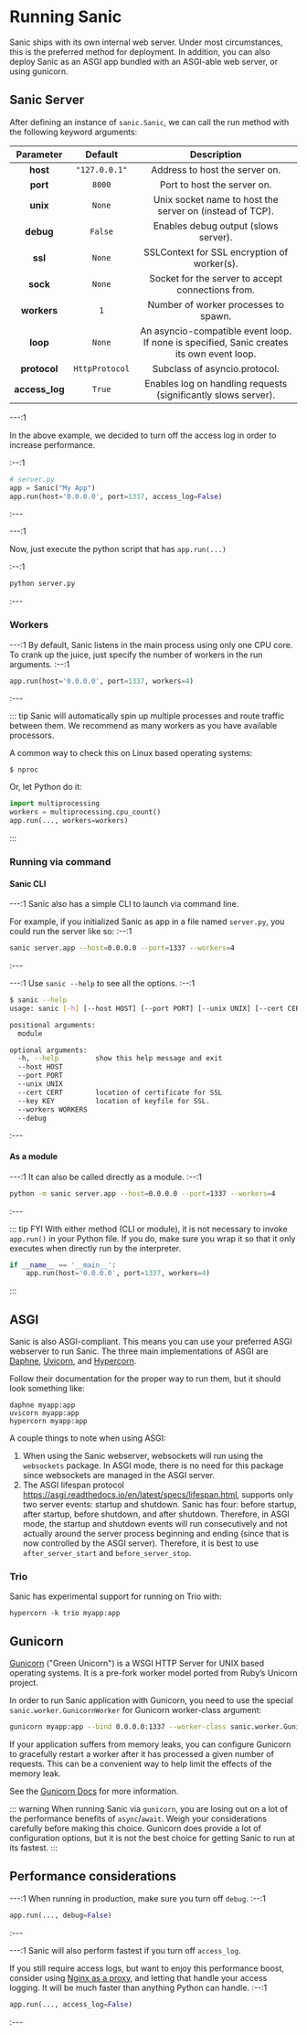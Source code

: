 # Running Sanic

Sanic ships with its own internal web server. Under most circumstances, this is the preferred method for deployment. In addition, you can also deploy Sanic as an ASGI app bundled with an ASGI-able web server, or using gunicorn.

## Sanic Server

After defining an instance of `sanic.Sanic`, we can call the run method with the following keyword arguments:

|    Parameter    |     Default    |                                           Description                                     |
| :-------------: | :------------: | :---------------------------------------------------------------------------------------: |
|  **host**       | `"127.0.0.1"`  | Address to host the server on.                                                            |
|  **port**       | `8000`         | Port to host the server on.                                                               |
|  **unix**       | `None`         | Unix socket name to host the server on (instead of TCP).                                  |
|  **debug**      | `False`        | Enables debug output (slows server).                                                      |
|  **ssl**        | `None`         | SSLContext for SSL encryption of worker(s).                                               |
|  **sock**       | `None`         | Socket for the server to accept connections from.                                         |
|  **workers**    | `1`            | Number of worker processes to spawn.                                                      |
|  **loop**       | `None`         | An asyncio-compatible event loop. If none is specified, Sanic creates its own event loop. |
|  **protocol**   | `HttpProtocol` | Subclass of asyncio.protocol.                                                             |
|  **access_log** | `True`         | Enables log on handling requests (significantly slows server).                            |

---:1

In the above example, we decided to turn off the access log in order to increase performance.

:--:1

```python
# server.py
app = Sanic("My App")
app.run(host='0.0.0.0', port=1337, access_log=False)
```

:---

---:1

Now, just execute the python script that has `app.run(...)`

:--:1

```bash
python server.py
```

:---

### Workers

---:1
By default, Sanic listens in the main process using only one CPU core. To crank up the juice, just specify the number of workers in the run arguments.
:--:1
```python
app.run(host='0.0.0.0', port=1337, workers=4)
```
:---

::: tip
Sanic will automatically spin up multiple processes and route traffic between them. We recommend as many workers as you have available processors.

A common way to check this on Linux based operating systems:

```
$ nproc
```

Or, let Python do it:

```python
import multiprocessing
workers = multiprocessing.cpu_count()
app.run(..., workers=workers)
```
:::

### Running via command

#### Sanic CLI

---:1
Sanic also has a simple CLI to launch via command line.

For example, if you initialized Sanic as app in a file named `server.py`, you could run the server like so:
:--:1
```bash
sanic server.app --host=0.0.0.0 --port=1337 --workers=4
```
:---

---:1
Use `sanic --help` to see all the options.
:--:1
```bash
$ sanic --help
usage: sanic [-h] [--host HOST] [--port PORT] [--unix UNIX] [--cert CERT] [--key KEY] [--workers WORKERS] [--debug] module

positional arguments:
  module

optional arguments:
  -h, --help         show this help message and exit
  --host HOST
  --port PORT
  --unix UNIX
  --cert CERT        location of certificate for SSL
  --key KEY          location of keyfile for SSL.
  --workers WORKERS
  --debug

```
:---

#### As a module

---:1
It can also be called directly as a module.
:--:1
```bash
python -m sanic server.app --host=0.0.0.0 --port=1337 --workers=4
```
:---

::: tip FYI
With either method (CLI or module), it is not necessary to invoke `app.run()` in your Python file. If you do, make sure you wrap it so that it only executes when directly run by the interpreter.
```python
if __name__ == '__main__':
    app.run(host='0.0.0.0', port=1337, workers=4)
```
:::

## ASGI

Sanic is also ASGI-compliant. This means you can use your preferred ASGI webserver to run Sanic. The three main implementations of ASGI are [Daphne](http://github.com/django/daphne), [Uvicorn](https://www.uvicorn.org/), and [Hypercorn](https://pgjones.gitlab.io/hypercorn/index.html).

Follow their documentation for the proper way to run them, but it should look something like:

```
daphne myapp:app
uvicorn myapp:app
hypercorn myapp:app
```

A couple things to note when using ASGI:

1. When using the Sanic webserver, websockets will run using the `websockets` package. In ASGI mode, there is no need for this package since websockets are managed in the ASGI server. 
2. The ASGI lifespan protocol <https://asgi.readthedocs.io/en/latest/specs/lifespan.html>, supports only two server events: startup and shutdown. Sanic has four: before startup, after startup, before shutdown, and after shutdown. Therefore, in ASGI mode, the startup and shutdown events will run consecutively and not actually around the server process beginning and ending (since that is now controlled by the ASGI server). Therefore, it is best to use `after_server_start` and `before_server_stop`.

### Trio

Sanic has experimental support for running on Trio with:

```
hypercorn -k trio myapp:app
```


## Gunicorn

[Gunicorn](http://gunicorn.org/) ("Green Unicorn") is a WSGI HTTP Server for UNIX based operating systems. It is a pre-fork worker model ported from Ruby’s Unicorn project.

In order to run Sanic application with Gunicorn, you need to use the special `sanic.worker.GunicornWorker` for Gunicorn worker-class argument:

```bash
gunicorn myapp:app --bind 0.0.0.0:1337 --worker-class sanic.worker.GunicornWorker
```

If your application suffers from memory leaks, you can configure Gunicorn to gracefully restart a worker after it has processed a given number of requests. This can be a convenient way to help limit the effects of the memory leak.

See the [Gunicorn Docs](http://docs.gunicorn.org/en/latest/settings.html#max-requests) for more information.

::: warning
When running Sanic via `gunicorn`, you are losing out on a lot of the performance benefits of `async`/`await`. Weigh your considerations carefully before making this choice. Gunicorn does provide a lot of configuration options, but it is not the best choice for getting Sanic to run at its fastest.
:::

## Performance considerations

---:1
When running in production, make sure you turn off `debug`.
:--:1
```python
app.run(..., debug=False)
```
:---

---:1
Sanic will also perform fastest if you turn off `access_log`.

If you still require access logs, but want to enjoy this performance boost, consider using [Nginx as a proxy](./nginx.md), and letting that handle your access logging. It will be much faster than anything Python can handle.
:--:1
```python
app.run(..., access_log=False)
```
:---
